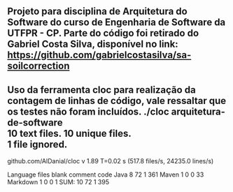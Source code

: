 Projeto para disciplina de Arquitetura do Software do curso de Engenharia de Software da UTFPR - CP. Parte do código foi retirado do Gabriel Costa Silva, disponível no link: https://github.com/gabrielcostasilva/sa-soilcorrection
-----------------------------
Uso da ferramenta cloc para realização da contagem de linhas de código, vale ressaltar que os testes não foram incluídos.
./cloc arquitetura-de-software          
      10 text files.
      10 unique files.                              
       1 file ignored.
-----------------------------
github.com/AlDanial/cloc v 1.89  T=0.02 s (517.8 files/s, 24235.0 lines/s)

Language                     files          blank        comment           code
Java                             8             72              1            361
Maven                            1              0              0             33
Markdown                         1              0              0              1
SUM:                            10             72              1            395

